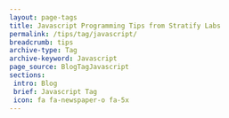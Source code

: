 ```yaml
---
layout: page-tags
title: Javascript Programming Tips from Stratify Labs
permalink: /tips/tag/javascript/
breadcrumb: tips
archive-type: Tag
archive-keyword: Javascript
page_source: BlogTagJavascript
sections:
 intro: Blog
 brief: Javascript Tag
 icon: fa fa-newspaper-o fa-5x
---
```

